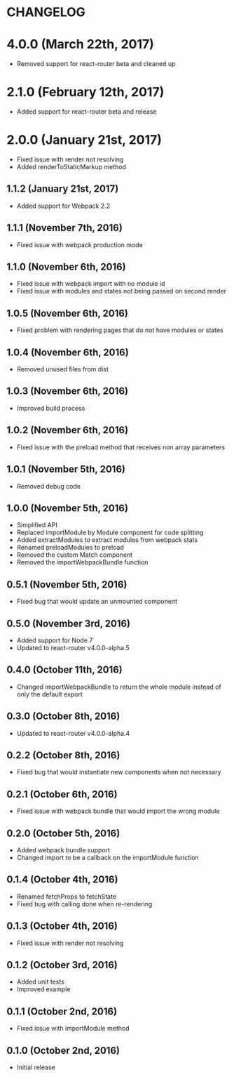 # CHANGELOG

# 4.0.0 (March 22th, 2017)

- Removed support for react-router beta and cleaned up 

# 2.1.0 (February 12th, 2017)

- Added support for react-router beta and release

# 2.0.0 (January 21st, 2017)

- Fixed issue with render not resolving
- Added renderToStaticMarkup method

## 1.1.2 (January 21st, 2017)

- Added support for Webpack 2.2

## 1.1.1 (November 7th, 2016)

- Fixed issue with webpack production mode

## 1.1.0 (November 6th, 2016)

- Fixed issue with webpack import with no module id
- Fixed issue with modules and states not being passed on second render

## 1.0.5 (November 6th, 2016)

- Fixed problem with rendering pages that do not have modules or states

## 1.0.4 (November 6th, 2016)

- Removed unused files from dist

## 1.0.3 (November 6th, 2016)

- Improved build process

## 1.0.2 (November 6th, 2016)

- Fixed issue with the preload method that receives non array parameters

## 1.0.1 (November 5th, 2016)

- Removed debug code
 
## 1.0.0 (November 5th, 2016)

- Simplified API
- Replaced importModule by Module component for code splitting
- Added extractModules to extract modules from webpack stats
- Renamed preloadModules to preload
- Removed the custom Match component
- Removed the importWebpackBundle function
 
## 0.5.1 (November 5th, 2016)

- Fixed bug that would update an unmounted component 

## 0.5.0 (November 3rd, 2016)

- Added support for Node 7
- Updated to react-router v4.0.0-alpha.5

## 0.4.0 (October 11th, 2016)

- Changed importWebpackBundle to return the whole module instead of only the default export

## 0.3.0 (October 8th, 2016)

- Updated to react-router v4.0.0-alpha.4

## 0.2.2 (October 8th, 2016)

- Fixed bug that would instantiate new components when not necessary

## 0.2.1 (October 6th, 2016)

- Fixed issue with webpack bundle that would import the wrong module

## 0.2.0 (October 5th, 2016)

- Added webpack bundle support
- Changed import to be a callback on the importModule function

## 0.1.4 (October 4th, 2016)

- Renamed fetchProps to fetchState
- Fixed bug with calling done when re-rendering

## 0.1.3 (October 4th, 2016)

- Fixed issue with render not resolving

## 0.1.2 (October 3rd, 2016)

- Added unit tests
- Improved example

## 0.1.1 (October 2nd, 2016)

- Fixed issue with importModule method

## 0.1.0 (October 2nd, 2016)

- Initial release
